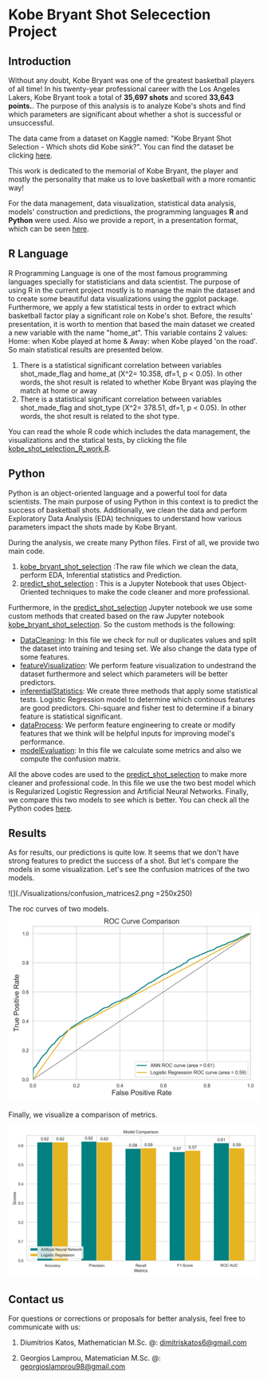 # Kobe Bryant Shot Selecection Project

## Introduction

Without any doubt, Kobe Bryant was one of the greatest basketball players of all time! In his twenty-year professional career with the Los Angeles Lakers, Kobe Bryant took a total of **35,697 shots** and scored **33,643 points.**. The purpose of this analysis is to analyze Kobe's shots and find which parameters are significant about whether a shot is successful or unsuccessful.

The data came from a dataset on Kaggle named: "Kobe Bryant Shot Selection - Which shots did Kobe sink?". You can find the dataset be clicking [here](https://www.kaggle.com/competitions/kobe-bryant-shot-selection).

This work is dedicated to the memorial of Kobe Bryant, the player and mostly the personality that make us to love basketball with a more romantic way!

For the data management, data visualization, statistical data analysis, models' construction and predictions, the programming languages **R** and **Python** were used. Also we provide a report, in a presentation format, which can be seen [here](https://github.com/geolamprou/Kobe-Bryant-Shot-Selection-Project/blob/main/Presentation/kobe_project_presentation.pdf).

## R Language
R Programming Language is one of the most famous programming languages specially for statisticians and data scientist. The purpose of using R in the current project mostly is to manage the main the dataset and to create some beautiful data visualizations using the ggplot package. Furthermore, we apply a few statistical tests in order to extract which basketball factor play a significant role on Kobe's shot. 
Before, the results' presentation, it is worth to mention that based the main dataset we created a new variable with the name "home_at". This variable contains 2 values: Home: when Kobe played at home & Away: when Kobe played 'on the road'. So main statistical results are presented below.
1. There is a statistical significant correlation between variables shot_made_flag and home_at (Χ^2= 10.358, df=1, p < 0.05). In other words, the shot result is related to whether Kobe Bryant was playing the match at home or away 
2. There is a statistical significant correlation between variables shot_made_flag and shot_type (Χ^2= 378.51, df=1, p < 0.05). In other words, the shot result is related to the shot type.

You can read the whole R code which includes the data management, the visualizations and the statical tests, by clicking the file [kobe_shot_selection_R_work.R](https://github.com/geolamprou/Kobe-Bryant-Shot-Selection-Project/blob/main/R/kobe_shot_selection_R_work.R).  

## Python
Python is an object-oriented language and a powerful tool for data scientists. The main purpose of using Python in this context is to predict the success of basketball shots. Additionally, we clean the data and perform Exploratory Data Analysis (EDA) techniques to understand how various parameters impact the shots made by Kobe Bryant.

During the analysis, we create many Python files. First of all, we provide two main code.

1. [kobe_bryant_shot_selection](https://github.com/geolamprou/Kobe-Bryant-Shot-Selection-Project/blob/main/Python/kobe_bryant_shot_selection.ipynb) :The raw file which we clean the data, perform EDA, Inferential statistics and Prediction.
2. [predict_shot_selection](https://github.com/geolamprou/Kobe-Bryant-Shot-Selection-Project/blob/main/Python/predict_shot_selection.ipynb) : This is a Jupyter Notebook that uses Object-Oriented techniques to make the code cleaner and more professional. 

Furthermore, in the [predict_shot_selection](https://github.com/geolamprou/Kobe-Bryant-Shot-Selection-Project/blob/main/Python/predict_shot_selection.ipynb) Jupyter notebook we use some custom methods that created based on the raw Jupyter notebook [kobe_bryant_shot_selection](https://github.com/geolamprou/Kobe-Bryant-Shot-Selection-Project/blob/main/Python/kobe_bryant_shot_selection.ipynb). So the custom methods is the following:

- [DataCleaning](https://github.com/geolamprou/Kobe-Bryant-Shot-Selection-Project/blob/main/Python/DataCleaning.py): In this file we check for null or duplicates values and split the dataset into training and tesing set. We also change the data type of some features.
- [featureVisualization](https://github.com/geolamprou/Kobe-Bryant-Shot-Selection-Project/blob/main/Python/featureVisualization.py): We perform feature visualization to undestrand the dataset furthermore and select which parameters will be better predictors.
- [inferentialStatistics](https://github.com/geolamprou/Kobe-Bryant-Shot-Selection-Project/blob/main/Python/inferentialStatistics.py): We create three methods that apply some statistical tests. Logistic Regression model to determine which continous features are good predictors. Chi-square and fisher test to determine if a binary feature is statistical significant. 
- [dataProcess](https://github.com/geolamprou/Kobe-Bryant-Shot-Selection-Project/blob/main/Python/dataProcess.py): We perform feature engineering to create or modify features that we think will be helpful inputs for improving model's performance.
- [modelEvaluation](https://github.com/geolamprou/Kobe-Bryant-Shot-Selection-Project/blob/main/Python/modelEvaluation.py): In this file we calculate some metrics and also we compute the confusion matrix.


All the above codes are used to the [predict_shot_selection](https://github.com/geolamprou/Kobe-Bryant-Shot-Selection-Project/blob/main/Python/predict_shot_selection.ipynb) to make more cleaner and professional code. In this file we use the two best model which is Regularized Logistic Regression and Artificial Neural Networks. Finally, we compare this two models to see which is better. You can check all the Python codes [here](https://github.com/geolamprou/Kobe-Bryant-Shot-Selection-Project/tree/main/Python).

## Results

As for results, our predictions is quite low. It seems that we don't have strong features to predict the success of a shot. But let's compare the models in some visualization.
Let's see the confusion matrices of the two models.

![](./Visualizations/confusion_matrices2.png =250x250)


The roc curves of two models.
![Poll Mockup](./Visualizations/roc_curves_comparison.png)

Finally, we visualize a comparison of metrics.

![Poll Mockup](./Visualizations/metrics_comparison.png)

## Contact us
For questions or corrections or proposals for better analysis, feel free to communicate with us:

1. Diumitrios Katos, Mathematician M.Sc.
   @: dimitriskatos6@gmail.com

2. Georgios Lamprou, Matematician M.Sc.
   @: georgioslamprou98@gmail.com

